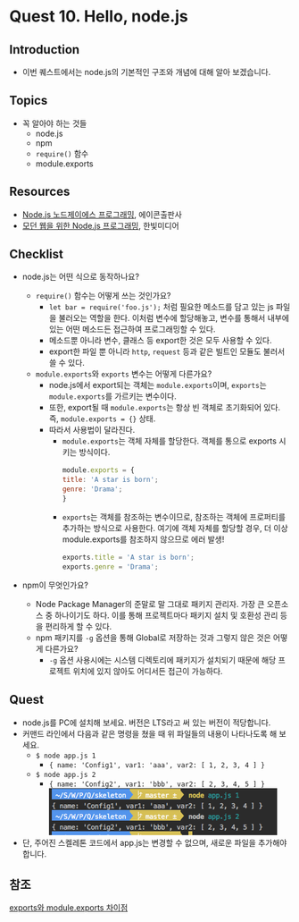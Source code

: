# Quest 10. Hello, node.js


## Introduction
* 이번 퀘스트에서는 node.js의 기본적인 구조와 개념에 대해 알아 보겠습니다.

## Topics
* 꼭 알아야 하는 것들
  * node.js
  * npm
  * `require()` 함수
  * module.exports

## Resources
* [Node.js 노드제이에스 프로그래밍](http://www.yes24.com/24/Goods/6271069?Acode=101), 에이콘출판사
* [모던 웹을 위한 Node.js 프로그래밍](http://www.yes24.com/24/Goods/10991708?Acode=101), 한빛미디어

## Checklist
* node.js는 어떤 식으로 동작하나요?
  * `require()` 함수는 어떻게 쓰는 것인가요?
    * `let bar = require('foo.js');` 처럼 필요한 메소드를 담고 있는 js 파일을 불러오는 역할을 한다. 이처럼 변수에 할당해놓고, 
    변수를 통해서 내부에 있는 어떤 메소드든 접근하여 프로그래밍할 수 있다.
    * 메소드뿐 아니라 변수, 클래스 등 export한 것은 모두 사용할 수 있다.
    * export한 파일 뿐 아니라 `http`, `request` 등과 같은 빌트인 모듈도 불러서 쓸 수 있다.
  * `module.exports`와 `exports` 변수는 어떻게 다른가요?
    * node.js에서 export되는 객체는 `module.exports`이며, `exports`는 `module.exports`를 가르키는 변수이다.
    * 또한, export될 때 `module.exports`는 항상 빈 객체로 초기화되어 있다. 즉, `module.exports = {}` 상태.
    * 따라서 사용법이 달라진다.
      * `module.exports`는 객체 자체를 할당한다. 객체를 통으로 exports 시키는 방식이다.
        ```node.js
        module.exports = {
        title: 'A star is born';
        genre: 'Drama';
        }
        ```
      * `exports`는 객체를 참조하는 변수이므로, 참조하는 객체에 프로퍼티를 추가하는 방식으로 사용한다. 여기에 객체 자체를 할당할 경우,
      더 이상 module.exports를 참조하지 않으므로 에러 발생!  
        ```javascript
        exports.title = 'A star is born';
        exports.genre = 'Drama';
        ``` 
  
* npm이 무엇인가요?
  * Node Package Manager의 준말로 말 그대로 패키지 관리자. 가장 큰 오픈소스 중 하나이기도 하다. 이를 통해 프로젝트마다 패키지 설치 및 호환성 관리 등을 편리하게 할 수 있다.
  * npm 패키지를 `-g` 옵션을 통해 Global로 저장하는 것과 그렇지 않은 것은 어떻게 다른가요?
    * `-g` 옵션 사용시에는 시스템 디렉토리에 패키지가 설치되기 때문에 해당 프로젝트 위치에 있지 않아도 어디서든 접근이 가능하다.

## Quest
* node.js를 PC에 설치해 보세요. 버전은 LTS라고 써 있는 버전이 적당합니다.
* 커맨드 라인에서 다음과 같은 명령을 쳤을 때 위 파일들의 내용이 나타나도록 해 보세요.
  * `$ node app.js 1`
    * `{ name: 'Config1', var1: 'aaa', var2: [ 1, 2, 3, 4 ] }`
  * `$ node app.js 2`
    * `{ name: 'Config2', var1: 'bbb', var2: [ 2, 3, 4, 5 ] }`
  ![퀘스트 10. 실행화면](./skeleton/result.png)  
* 단, 주어진 스켈레톤 코드에서 app.js는 변경할 수 없으며, 새로운 파일을 추가해야 합니다.

## 참조
[exports와 module.exports 차이점](http://happinessoncode.com/2018/05/20/nodejs-exports-and-module-exports/)
